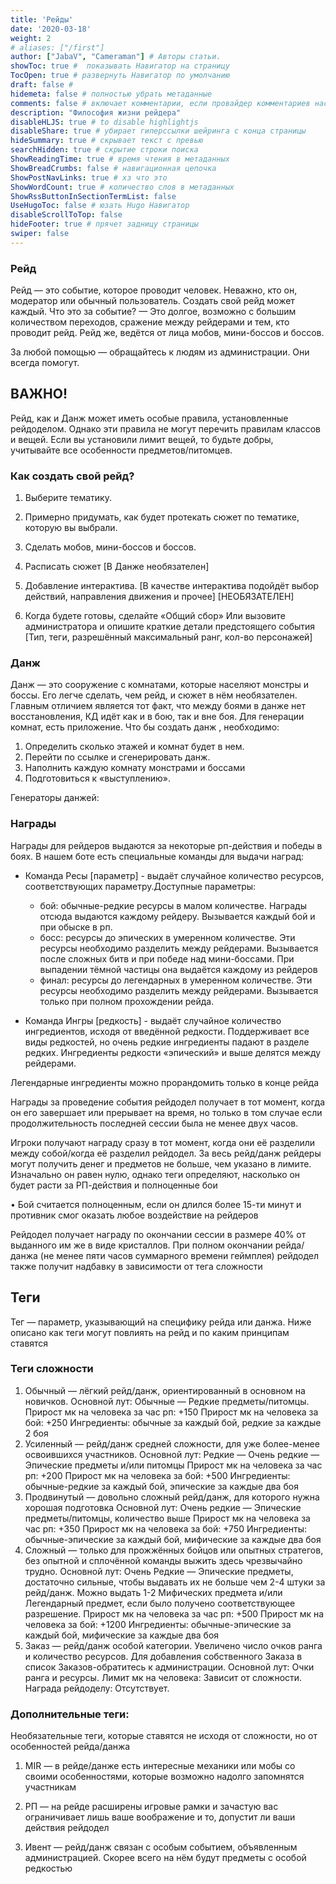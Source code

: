 ```yaml
---
title: 'Рейды'
date: '2020-03-18'
weight: 2
# aliases: ["/first"]
author: ["JabaV", "Cameraman"] # Авторы статьи.
showToc: true #  показывать Навигатор на страницу
TocOpen: true # развернуть Навигатор по умолчанию
draft: false #
hidemeta: false # полностью убрать метаданные
comments: false # включает комментарии, если провайдер комментариев настроен
description: "Философия жизни рейдера"
disableHLJS: true # to disable highlightjs
disableShare: true # убирает гиперссылки шейринга с конца страницы
hideSummary: true # скрывает текст с превью
searchHidden: true # скрытие строки поиска
ShowReadingTime: true # время чтения в метаданных
ShowBreadCrumbs: false # навигационная цепочка
ShowPostNavLinks: true # хз что это
ShowWordCount: true # количество слов в метаданных
ShowRssButtonInSectionTermList: false
UseHugoToc: false # юзать Hugo Навигатор
disableScrollToTop: false
hideFooter: true # прячет задницу страницы
swiper: false
---
```

### Рейд

Рейд — это событие, которое проводит человек. Неважно, кто он, модератор или обычный пользователь.
Создать свой рейд может каждый. 
Что это за событие?
— Это долгое, возможно с большим количеством переходов, сражение между рейдерами и тем, кто проводит рейд. Рейд же, ведётся от лица мобов, мини-боссов и боссов.

За любой помощью — обращайтесь к людям из администрации. Они всегда помогут.

## ВАЖНО!

Рейд, как и Данж может иметь особые правила, установленные рейдоделом. Однако эти правила не могут перечить правилам классов и вещей.
Если вы установили лимит вещей, то будьте добры, учитывайте все особенности предметов/питомцев.

### Как создать свой рейд?

1. Выберите тематику.

1. Примерно придумать, как будет протекать сюжет по тематике, которую вы выбрали.
2. Сделать мобов, мини-боссов и боссов.
3. Расписать сюжет [В Данже необязателен]
4. Добавление интерактива. [В качестве интерактива подойдёт выбор действий, направления движения и прочее] [НЕОБЯЗАТЕЛЕН]
5. Когда будете готовы, сделайте «Общий сбор» 
Или вызовите администратора и опишите краткие детали предстоящего события [Тип, теги, разрешённый максимальный ранг, кол-во персонажей]

### Данж

Данж — это сооружение с комнатами, которые населяют монстры и боссы. Его легче сделать, чем рейд, и сюжет в нём необязателен.
Главным отличием является тот факт, что между боями в данже нет восстановления, КД идёт как и в бою, так и вне боя.
Для генерации комнат, есть приложение.
Что бы создать данж , необходимо:

1. Определить сколько этажей и комнат будет в нем.
2. Перейти по ссылке и сгенерировать данж.
3. Наполнить каждую комнату монстрами и боссами
4. Подготовиться к «выступлению».

Генераторы данжей:

### Награды

Награды для рейдеров выдаются за некоторые рп-действия и победы в боях. В нашем боте есть специальные команды для выдачи наград:

- Команда Ресы [параметр] - выдаёт случайное количество ресурсов, соответствующих параметру.Доступные параметры:
    - бой: обычные-редкие ресурсы в малом количестве.
Награды отсюда выдаются каждому рейдеру.
Вызывается каждый бой и при обыске в рп.
    - босс: ресурсы до эпических в умеренном количестве.
Эти ресурсы необходимо разделить между рейдерами.
Вызывается после сложных битв и при победе над мини-боссами.
При выпадении тёмной частицы она выдаётся каждому из рейдеров
    - финал: ресурсы до легендарных в умеренном количестве.
Эти ресурсы необходимо разделить между рейдерами.
Вызывается только при полном прохождении рейда.

- Команда Ингры [редкость] - выдаёт случайное количество ингредиентов, исходя от введённой редкости.
Поддерживает все виды редкостей, но очень редкие ингредиенты падают в разделе редких.
Ингредиенты редкости «эпический» и выше делятся между рейдерами.

Легендарные ингредиенты можно прорандомить только в конце рейда

Награды за проведение события рейдодел получает в тот момент, когда он его завершает или прерывает на время, но только в том случае если продолжительность последней сессии была не менее двух часов.

Игроки получают награду сразу в тот момент, когда они её разделили между собой/когда её разделил рейдодел.
За весь рейд/данж рейдеры могут получить денег и предметов не больше, чем указано в лимите. Изначально он равен нулю, однако теги определяют, насколько он будет расти за РП-действия и полноценные бои

• Бой считается полноценным, если он длился более 15-ти минут и противник смог оказать любое воздействие на рейдеров

Рейдодел получает награду по окончании сессии в размере 40% от выданного им же в виде кристаллов.
При полном окончании рейда/данжа (не менее пяти часов суммарного времени геймплея) рейдодел также получит надбавку в зависимости от тега сложности

## Теги

Тег — параметр, указывающий на специфику рейда или данжа.
Ниже описано как теги могут повлиять на рейд и по каким принципам ставятся

### Теги сложности

1. Обычный — лёгкий рейд/данж, ориентированный в основном на новичков.
Основной лут: Обычные — Редкие предметы/питомцы.
Прирост мк на человека за час рп: +150
Прирост мк на человека за бой: +250
Ингредиенты: обычные за каждый бой, редкие за каждые 2 боя
2. Усиленный — рейд/данж средней сложности, для уже более-менее освоившихся участников.
Основной лут: Редкие — Очень редкие — Эпические предметы и/или питомцы
Прирост мк на человека за час рп: +200
Прирост мк на человека за бой: +500
Ингредиенты: обычные-редкие за каждый бой, эпические за каждые два боя
3. Продвинутый — довольно сложный рейд/данж, для которого нужна хорошая подготовка
Основной лут: Очень редкие — Эпические предметы/питомцы, количество выше
Прирост мк на человека за час рп: +350
Прирост мк на человека за бой: +750
Ингредиенты: обычные-эпические за каждый бой, мифические за каждые два боя
4. Сложный — только для прожжённых бойцов или опытных стратегов, без опытной и сплочённой команды выжить здесь чрезвычайно трудно.
Основной лут: Очень Редкие — Эпические предметы, достаточно сильные, чтобы выдавать их не больше чем 2-4 штуки за рейд/данж. Можно выдать 1-2 Мифических предмета и/или Легендарный предмет, если было получено соответствующее разрешение.
Прирост мк на человека за час рп: +500
Прирост мк на человека за бой: +1200
Ингредиенты: обычные-эпические за каждый бой, мифические за каждые два боя
5. Заказ — рейд/данж особой категории. Увеличено число очков ранга и количество ресурсов. Для добавления собственного Заказа в список Заказов-обратитесь к администрации.
Основной лут: Очки ранга и ресурсы.
Лимит мк на человека: Зависит от сложности.
Награда рейдоделу: Отсутствует.

### Дополнительные теги:

Необязательные теги, которые ставятся не исходя от сложности, но от особенностей рейда/данжа

1) MIR — в рейде/данже есть интересные механики или мобы со своими особенностями, которые возможно надолго запомнятся участникам

2) РП — на рейде расширены игровые рамки и зачастую вас ограничивает лишь ваше воображение и то, допустит ли ваши действия рейдодел

4) Ивент — рейд/данж связан с особым событием, объявленным администрацией. Скорее всего на нём будут предметы с особой редкостью